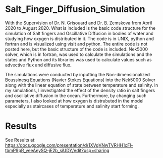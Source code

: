 # Salt_Finger_Diffusion_Simulation
With the Supervision of Dr. N. Grisouard and Dr. B. Zemskova from April 2020 to August 2020.
What is included is the basic code structure for the simulation of Salt fingers and Oscillative Diffusion in bodies of water and studying how oxygen is distributed in it. The code is in UNIX, python and fortran and is visualized using visIt and python. The entire code is not posted here, but the basic structure of the code is included. Nek5000 solver, which is in fortran, was used to calculate the simulations and the states and Python and its libraries was used to calculate values such as advective flux and diffusive flux.

The simulations were conducted by inputting the Non-dimensionalized Boussinesq Equations (Navier Stokes Equations) into the Nek5000 Solver along with the linear equation of state between temperature and salinity. In my simulations, I investigated the effect of the density ratio in salt fingers and oscillative diffusion in the ocean. Furthermore, by changing such parameters, I also looked at how oxygen is distrubuted in the model especially as staircases of temperature and salinity start forming.

# Results
See Results at: https://docs.google.com/presentation/d/1XVgVNwTVRHH1cFl-tbmP9pR_yeeAeySQ-jE2b_siUDY/edit?usp=sharing
